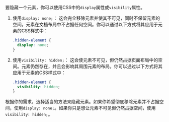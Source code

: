 要隐藏一个元素，你可以使用CSS中的`display`属性或`visibility`属性。

1. 使用`display: none;`：
   这会完全移除元素并使其不可见，同时不保留元素的空间。元素在文档布局中不占据任何空间。你可以通过以下方式将其应用于元素的CSS样式中：

   

   

   ```css
   .hidden-element {
     display: none;
   }
   ```

2. 使用`visibility: hidden;`：
   这会使元素不可见，但仍然占据页面布局中的空间。元素仍然存在，并且会影响其周围元素的布局。你可以通过以下方式将其应用于元素的CSS样式中：

   

   

   ```css
   .hidden-element {
     visibility: hidden;
   }
   ```

根据你的需求，选择适当的方法来隐藏元素。如果你希望彻底移除元素并不占据空间，使用`display: none;`。如果你只是想让元素不可见但仍然占据空间，使用`visibility: hidden;`。